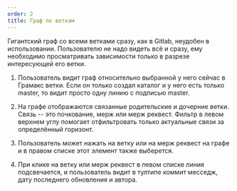 ```yaml
---
order: 2
title: Граф по веткам
---
```


Гигантский граф со всеми ветками сразу, как в Gitlab, неудобен в использовании. Пользователю не надо видеть всё и сразу, ему необходимо просматривать зависимости только в разрезе интересующей его ветки.

1. Пользователь видит граф относительно выбранной у него сейчас в Грамакс ветки. Если он только создал каталог и у него есть только master, то видит просто одну линию с подписью master.

2. На графе отображаются связанные родительские и дочерние ветки. Связь -- это почкование, мерж или мерж реквест. Фильтр в левом верхнем углу помогает отфильтровать только актуальные связи за определённый горизонт.

3. Пользователь может нажать на ветку или на мерж реквест на графе и в правом списке этот элемент также выберется.

4. При клике на ветку или мерж реквест в левом списке линия подсвечается, и пользователь видит в тултипе коммит месседж, дату последнего обновления и автора.